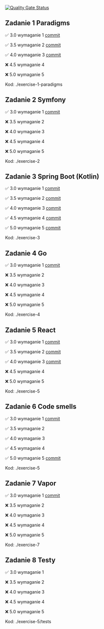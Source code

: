 [![Quality Gate Status](https://sonarcloud.io/api/project_badges/measure?project=mdros_uj-objective-programming&metric=alert_status)](https://sonarcloud.io/summary/new_code?id=mdros_uj-objective-programming)

## Zadanie 1 Paradigms

✅ 3.0 wymaganie 1 [commit](https://github.com/mdros/uj-objective-programming/commit/53d52c86e6579a4029fe7dd17d13e1ca2abd48b2)

✅ 3.5 wymaganie 2 [commit](https://github.com/mdros/uj-objective-programming/commit/b1d196bc4de839ce3e1a6ba32ee4f531dba5e05e)

✅ 4.0 wymaganie 3 [commit](https://github.com/mdros/uj-objective-programming/commit/b1d196bc4de839ce3e1a6ba32ee4f531dba5e05e)

❌ 4.5 wymaganie 4

❌ 5.0 wymaganie 5

Kod: ./exercise-1-paradigms

## Zadanie 2 Symfony

✅ 3.0 wymaganie 1 [commit](https://github.com/mdros/uj-objective-programming/commit/c64740e26dfeec25b1083492cdd60f2932f9d993)

❌ 3.5 wymaganie 2 

❌ 4.0 wymaganie 3

❌ 4.5 wymaganie 4

❌ 5.0 wymaganie 5

Kod: ./exercise-2

## Zadanie 3 Spring Boot (Kotlin)

✅ 3.0 wymaganie 1 [commit](https://github.com/mdros/uj-objective-programming/commit/fe88cfb27756accac9dddc8826f13ebf6cb97c0f)

✅ 3.5 wymaganie 2 [commit](https://github.com/mdros/uj-objective-programming/commit/fe88cfb27756accac9dddc8826f13ebf6cb97c0f)

✅ 4.0 wymaganie 3 [commit](https://github.com/mdros/uj-objective-programming/commit/fe88cfb27756accac9dddc8826f13ebf6cb97c0f)

✅ 4.5 wymaganie 4 [commit](https://github.com/mdros/uj-objective-programming/commit/fe88cfb27756accac9dddc8826f13ebf6cb97c0f)

✅ 5.0 wymaganie 5 [commit](https://github.com/mdros/uj-objective-programming/commit/fe88cfb27756accac9dddc8826f13ebf6cb97c0f)

Kod: ./exercise-3

## Zadanie 4 Go

✅ 3.0 wymaganie 1 [commit](https://github.com/mdros/uj-objective-programming/commit/d6a822e5448e911f9b69eebe2b9bc21faeff3393)

❌ 3.5 wymaganie 2 

❌ 4.0 wymaganie 3

❌ 4.5 wymaganie 4

❌ 5.0 wymaganie 5

Kod: ./exercise-4

## Zadanie 5 React

✅ 3.0 wymaganie 1 [commit](https://github.com/mdros/uj-objective-programming/commit/ef5adece6df89af1bc2f3a1e45865403d82bc132)

✅ 3.5 wymaganie 2 [commit](https://github.com/mdros/uj-objective-programming/commit/ef5adece6df89af1bc2f3a1e45865403d82bc132)

✅ 4.0 wymaganie 3 [commit](https://github.com/mdros/uj-objective-programming/commit/ef5adece6df89af1bc2f3a1e45865403d82bc132)

❌ 4.5 wymaganie 4

❌ 5.0 wymaganie 5

Kod: ./exercise-5

## Zadanie 6 Code smells

✅ 3.0 wymaganie 1 [commit](https://github.com/mdros/uj-objective-programming/commit/51a1274b8757c65a847388536e141313d286c661)

✅ 3.5 wymaganie 2

✅ 4.0 wymaganie 3

✅ 4.5 wymaganie 4

✅ 5.0 wymaganie 5 [commit](https://github.com/mdros/uj-objective-programming/commit/51a1274b8757c65a847388536e141313d286c661)

Kod: ./exercise-5

## Zadanie 7 Vapor

✅ 3.0 wymaganie 1 [commit](https://github.com/mdros/uj-objective-programming/commit/f4931821e94b4440044eae253192a297142ae4d7)

❌ 3.5 wymaganie 2

❌ 4.0 wymaganie 3

❌ 4.5 wymaganie 4

❌ 5.0 wymaganie 5

Kod: ./exercise-7

## Zadanie 8 Testy

✅ 3.0 wymaganie 1

❌ 3.5 wymaganie 2

❌ 4.0 wymaganie 3

❌ 4.5 wymaganie 4

❌ 5.0 wymaganie 5

Kod: ./exercise-5/tests